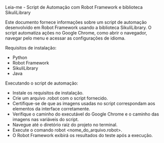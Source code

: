 Leia-me - Script de Automação com Robot Framework e biblioteca SikuliLibrary

Este documento fornece informações sobre um script de automação desenvolvido em Robot Framework usando a biblioteca SikuliLibrary. O script automatiza ações no Google Chrome, como abrir o navegador, navegar pelo menu e acessar as configurações de idioma.

Requisitos de instalação:
- Python
- Robot Framework
- SikuliLibrary
- Java

Executando o script de automação:

- Instale os requisitos de instalação.
- Crie um arquivo .robot com o script fornecido.
- Certifique-se de que as imagens usadas no script correspondam aos elementos da interface corretamente.
- Verifique o caminho do executável do Google Chrome e o caminho das imagens nas variáveis do script.
- Navegue até o diretório raiz do projeto no terminal.
- Execute o comando robot <nome_do_arquivo.robot>.
- O Robot Framework exibirá os resultados do teste após a execução.